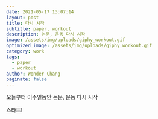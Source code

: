 ```yaml
---
date: 2021-05-17 13:07:14
layout: post
title: 다시 시작
subtitle: paper, workout
description: 논문, 운동 다시 시작
image: /assets/img/uploads/giphy_workout.gif
optimized_image: /assets/img/uploads/giphy_workout.gif
category: work
tags:
  - paper
  - workout
author: Wonder Chang
paginate: false
---
```

오늘부터 이주일동안 논문, 운동 다시 시작 



스타트!